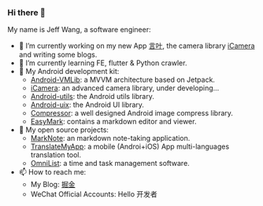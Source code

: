 ### Hi there 👋

My name is Jeff Wang, a software engineer:

- 🔭 I’m currently working on my new App [言叶](https://play.google.com/store/apps/details?id=me.shouheng.beauty), the camera library [iCamera](https://github.com/Shouheng88/iCamera) and writing some blogs.
- 🌱 I’m currently learning FE, flutter & Python crawler.
- 💼 My Android development kit: 
    - [Android-VMLib](https://github.com/Shouheng88/Android-VMLib): a MVVM architecture based on Jetpack.
    - [iCamera](https://github.com/Shouheng88/iCamera): an advanced camera library, under developing...
    - [Android-utils](https://github.com/Shouheng88/Android-utils): the Android utils library.
    - [Android-uix](https://github.com/Shouheng88/Android-uix): the Android UI library.
    - [Compressor](https://github.com/Shouheng88/Compressor): a well designed Android image compress library.
    - [EasyMark](https://github.com/Shouheng88/EasyMark): contains a markdown editor and viewer.
- 🍩 My open source projects:
    - [MarkNote](https://github.com/Shouheng88/MarkNote): an markdown note-taking application.
    - [TranslateMyApp](https://github.com/Shouheng88/TranslateMyApp): a mobile (Androi+iOS) App multi-languages translation tool.
    - [OmniList](https://github.com/Shouheng88/OmniList): a time and task management software.
- 📫 How to reach me:
    - My Blog: [掘金](https://juejin.im/user/3685218704691469)
    - WeChat Official Accounts: Hello 开发者

